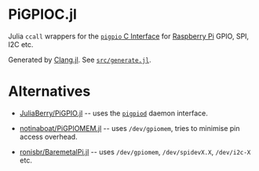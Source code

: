 # PiGPIOC.jl

Julia `ccall` wrappers for the
[`pigpio` C Interface](http://abyz.me.uk/rpi/pigpio/cif.html)
for [Raspberry Pi](https://www.raspberrypi.org) GPIO, SPI, I2C etc.

Generated by [Clang.jl](https://github.com/JuliaInterop/Clang.jl).
See [`src/generate.jl`](src/generate.jl).


# Alternatives

* [JuliaBerry/PiGPIO.jl](https://github.com/JuliaBerry/PiGPIO.jl)
-- uses the [`pigpiod`](http://abyz.me.uk/rpi/pigpio/pigpiod.html)
daemon interface.

* [notinaboat/PiGPIOMEM.jl](https://github.com/notinaboat/PiGPIOMEM.jl)
-- uses `/dev/gpiomem`, tries to minimise pin access overhead.

* [ronisbr/BaremetalPi.jl](https://github.com/ronisbr/BaremetalPi.jl)
-- uses `/dev/gpiomem`, `/dev/spidevX.X`, `/dev/i2c-X` etc.
